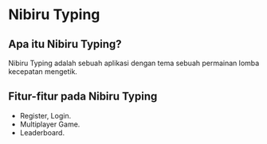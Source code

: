 # Nibiru Typing

## Apa itu Nibiru Typing?
Nibiru Typing adalah sebuah aplikasi dengan tema sebuah permainan lomba kecepatan mengetik.

## Fitur-fitur pada Nibiru Typing
- Register, Login.
- Multiplayer Game.
- Leaderboard.
